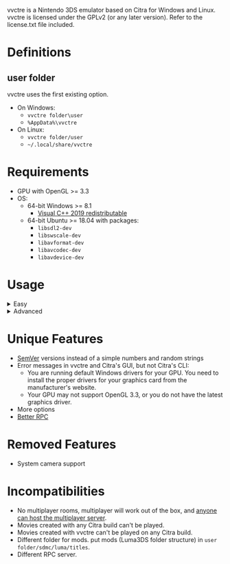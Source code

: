 vvctre is a Nintendo 3DS emulator based on Citra for Windows and Linux.  
vvctre is licensed under the GPLv2 (or any later version).
Refer to the license.txt file included.

# Definitions

## user folder

vvctre uses the first existing option.

- On Windows:
  - `vvctre folder\user`
  - `%AppData%\vvctre`
- On Linux:
  - `vvctre folder/user`
  - `~/.local/share/vvctre`

# Requirements

- GPU with OpenGL >= 3.3
- OS:
  - 64-bit Windows >= 8.1
    - [Visual C++ 2019 redistributable](https://aka.ms/vs/16/release/vc_redist.x64.exe)
  - 64-bit Ubuntu >= 18.04 with packages:
    - `libsdl2-dev`
    - `libswscale-dev`
    - `libavformat-dev`
    - `libavcodec-dev`
    - `libavdevice-dev`

# Usage

<details>
  <summary>Easy</summary>

Ways to use:

- Open vvctre
- Drop a file on vvctre

</details>

<details>
  <summary>Advanced</summary>

Run `vvctre` in a terminal.  
For a list of commands and options, run `vvctre usage`.

</details>

# Unique Features

- [SemVer](https://semver.org/) versions instead of a simple numbers and random strings
- Error messages in vvctre and Citra's GUI, but not Citra's CLI:
  - You are running default Windows drivers for your GPU. You need to install the proper drivers for your graphics card from the manufacturer's website.
  - Your GPU may not support OpenGL 3.3, or you do not have the latest graphics driver.
- More options
- [Better RPC](RPC.md)

# Removed Features

- System camera support

# Incompatibilities

- No multiplayer rooms, multiplayer will work out of the box, and [anyone can host the multiplayer server](https://github.com/vvanelslande/vvctre-multiplayer.glitch.me).
- Movies created with any Citra build can't be played.
- Movies created with vvctre can't be played on any Citra build.
- Different folder for mods. put mods (Luma3DS folder structure) in `user folder/sdmc/luma/titles`.
- Different RPC server.

